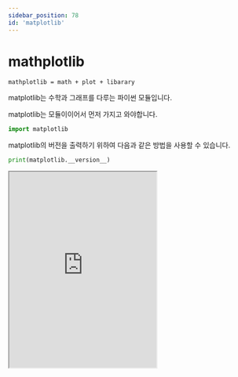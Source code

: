 ```yaml
---
sidebar_position: 78
id: 'matplotlib'
---
```


# mathplotlib

```
mathplotlib = math + plot + libarary
```

matplotlib는 수학과 그래프를 다루는 파이썬 모듈입니다.

matplotlib는 모듈이이어서 먼저 가지고 와야합니다.

```py
import matplotlib
```

matplotlib의 버전을 출력하기 위하여 다음과 같은 방법을 사용할 수 있습니다.

```py
print(matplotlib.__version__)
```

<iframe title="Python Playground" src="https://trinket.io/embed/python3/3e28c18725" height="400" />

## 그래프 그리기

matplotlib에서는 리스트를 이용하여 함수의 정의역과 치역을 계산합니다.

정의역은 x의 값들이고 치역은 y의 값들입니다.

```py
import matplotlib.pyplot as plt
plt.plot([1, 10], [1, 10])
plt.show()
```

pyplot은 matplotlib 모듈의 또 다른 모듈입니다.

pyplot은 Python + plot입니다.

`plt.show()`는 그래프를 보여줍니다.

점을 만들기 위하여 plot 메서드의 세 번째 매개변수로 문자를 입력하면 됩니다.

`x`도 되고 `o`도 됩니다.

<iframe title="Python Playground" src="https://trinket.io/embed/python3/40b5ec6e62" height="400" />

## 마커

### marker

matplotlib에서의 마커는 그래프가 꺽이는 부분에 점을 넣을 수 있습니다.

```py
plt.plot([1, 10, 30], [1, 10, 20], marker="x")
```

marker 매개변수로 문자를 넣을 수 있습니다.

### 문자 fmt

그래프의 마커, 선, 그리고 색을 정하기 위하여 다음과 같은 방법을 사용할 수 있습니다.

첫 번째는 마커의 모양입니다.

두 번째는 그래프 선의 모양입니다. (: 점선, - 선, --줄선, -. 줄/점 선)

세 번째는 그래프의 색깔입니다. (색깔의 첫 번째 색깔)

```py
plt.plot([1, 10, 20], [1, 24, 44], 'o:r')
```

### 마커 크기

마커의 크기는 매개변수 ms에 수를 입력하면 됩니다.

```py
plt.plot([1, 10, 20], [1, 24, 44], marker = "o", ms = 30)
```

### 마커 윤곽선

마커의 윤곽선은 mec를 이용하여 지정할 수 있습니다.

```py
plt.plot([1, 10, 20], [1, 24, 44], marker = "o", ms = 30, mec = 'r')
```

`mec`는 marker + edge + color의 약자입니다.

### 마커 색깔

마커의 색깔은 `mfc` (marker + face + color)로 설정할 수 있습니다.

```py
plt.plot([1, 10, 20], [1, 24, 44], marker = "o", ms = 30, mec = 'r', mfc = 'g')
```

<iframe title="Python Playground" src="https://trinket.io/embed/python3/6d6b423f37" height="400" />

## 선

### 선 스타일

선의 스타일을 정할 수 있는 방법을 알아보겠습니다.

선의 스타일로 `linestyle` 매개변수에 dotted, dotted, dashed, None, dashdot, solid를 사용할 수 있습니다.

`linestyle`은 `ls`로도 사용할 수 있습니다.

```py
plt.plot([1, 10, 20], [1, 24, 44], linestyle = 'dashed')
```

### 선 폭

선의 폭은 `linewidth` 또는 `lw`로 설정할 수 있습니다.

```py
plt.plot([1, 4, 5], [1, 4, 6], linewidth = '3.14159')
```

## 레이블과 제목

x 쪽이 무엇인지 사용자에게 알려주어야합니다.

시간일 수도 있고 값일 수도 있습니다.

```py
plt.xlabel("Time (h)")
plt.ylabel("Money (w)")
```

그래프의 제목은 `title()` 메서드를 사용할 수 있습니다.

```py
plt.title("Money spent")
```

그래프 제목의 스타일과 위치를 바꾸기 위하여 다음과 같은 방법을 사용할 수 있습니다.

```py
font1 = { 'family': "serif", 'color': "black", 'size': 30 }
plt.title("Money spent", fontdict = font1)
```

## scatter

점을 여러개 만들고 싶다면 `scatter` 메서드를 사용할 수 있습니다.

`scatter`는 영어로 '튀다'라는 뜻을 가지고 있지만 '퍼져있다'라는 뜻고 가지고 있습니다.

```py
plt.scatter([0, 1, 2, 3, 4, 5], [0, 10, 20, 30, 40, 50])
plt.show()
```

매개변수는 다음이 전부입니다.

1. `color = "color"` --- 점의 색깔
2. `c = ["red", "green"]` --- 하나하나 점 색칠하기
3. `s = [1, 2, 4`] --- 사이즈
4. `alpha = 0.5` --- 투명도 (0~1)

## historgrams

`historgrams`는 통계에 자주 사용되는 그래프의 종류입니다.

바와 비슷하지만 붙어있습니다.

`historgrams`는 `hist()` 메서드를 사용할 수 있습니다.

<iframe title="Python Playground" src="https://trinket.io/embed/python3/c4218ab83d" height="400" />

## pie

pie 그래프란 pie와 모양이 비슷하게 생긴 그래프를 뜻합니다.

파이차트는 `pie()` 메서드를 사용할 수 잇습니다.

매개변수:

1. `explode = [0.2, 0, 0]` --- 터지다! (사실 아닙니다. 어떤 파이처트의 부분이 가운데에서 떨어져 있는 거리를 뜻합니다.)
2. `shadow = True` --- 그림자
3. `colors = "colorname"`
4. `labels = ["Appple", "Banana"]` --- 설명

파이그래프의 재목은 label을 지정하고 `legend()`를 이용하여 정할 수 있습니다.

<iframe title="Python Playground" src="https://trinket.io/embed/python3/074b4c95ef" height="400" />

